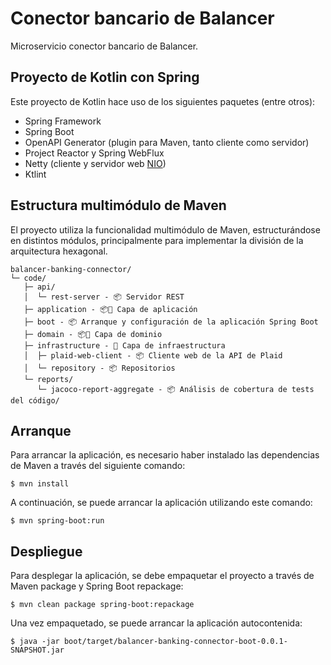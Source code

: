 # Conector bancario de Balancer

Microservicio conector bancario de Balancer.

## Proyecto de Kotlin con Spring

Este proyecto de Kotlin hace uso de los siguientes paquetes (entre otros):

- Spring Framework
- Spring Boot
- OpenAPI Generator (plugin para Maven, tanto cliente como servidor)
- Project Reactor y Spring WebFlux
- Netty (cliente y servidor web [NIO](https://en.wikipedia.org/wiki/Non-blocking_I/O_(Java)))
- Ktlint

## Estructura multimódulo de Maven

El proyecto utiliza la funcionalidad multimódulo de Maven, estructurándose en distintos módulos, principalmente para implementar la división de la arquitectura hexagonal.

```
balancer-banking-connector/
└─ code/
   ├─ api/
   │  └─ rest-server - 📦 Servidor REST
   ├─ application - 📦🧅 Capa de aplicación
   ├─ boot - 📦 Arranque y configuración de la aplicación Spring Boot
   ├─ domain - 📦🧅 Capa de dominio
   ├─ infrastructure - 🧅 Capa de infraestructura
   │  ├─ plaid-web-client - 📦 Cliente web de la API de Plaid
   │  └─ repository - 📦 Repositorios
   └─ reports/
      └─ jacoco-report-aggregate - 📦 Análisis de cobertura de tests del código/

```

## Arranque

Para arrancar la aplicación, es necesario haber instalado las dependencias de Maven a través del siguiente comando:

```console
$ mvn install
```

A continuación, se puede arrancar la aplicación utilizando este comando:

```console
$ mvn spring-boot:run
```

## Despliegue

Para desplegar la aplicación, se debe empaquetar el proyecto a través de Maven package y Spring Boot repackage:

```console
$ mvn clean package spring-boot:repackage
```

Una vez empaquetado, se puede arrancar la aplicación autocontenida:

```console
$ java -jar boot/target/balancer-banking-connector-boot-0.0.1-SNAPSHOT.jar
```

